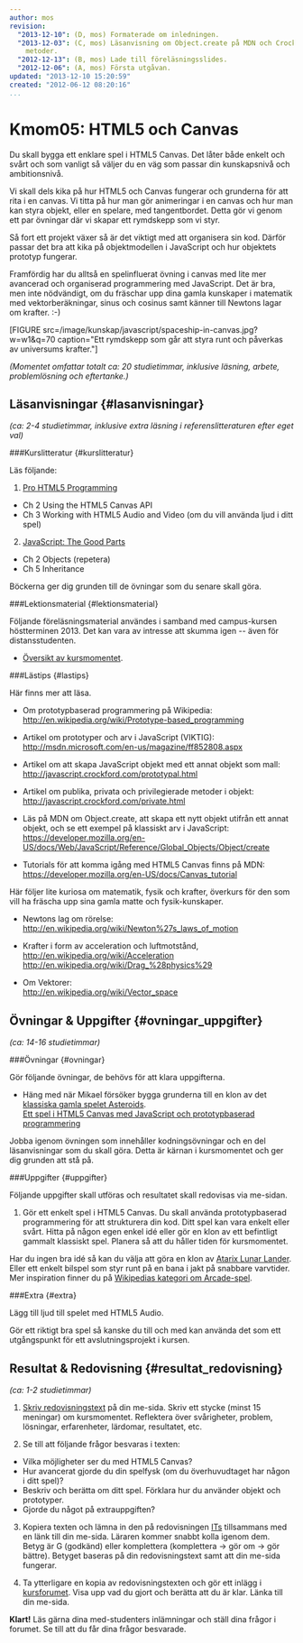 ```yaml
---
author: mos
revision:
  "2013-12-10": (D, mos) Formaterade om inledningen.
  "2013-12-03": (C, mos) Läsanvisning om Object.create på MDN och Crockford om privata
    metoder.
  "2012-12-13": (B, mos) Lade till föreläsningsslides.
  "2012-12-06": (A, mos) Första utgåvan.
updated: "2013-12-10 15:20:59"
created: "2012-06-12 08:20:16"
...
```

Kmom05: HTML5 och Canvas
==================================

Du skall bygga ett enklare spel i HTML5 Canvas. Det låter både enkelt och svårt och som vanligt så väljer du en väg som passar din kunskapsnivå och ambitionsnivå.

Vi skall dels kika på hur HTML5 och Canvas fungerar och grunderna för att rita i en canvas. Vi titta på hur man gör animeringar i en canvas och hur man kan styra objekt, eller en spelare, med tangentbordet. Detta gör vi genom ett par övningar där vi skapar ett rymdskepp som vi styr.

Så fort ett projekt växer så är det viktigt med att organisera sin kod. Därför passar det bra att kika på objektmodellen i JavaScript och hur objektets prototyp fungerar.

Framfördig har du alltså en spelinfluerat övning i canvas med lite mer avancerad och organiserad programmering med JavaScript. Det är bra, men inte nödvändigt, om du fräschar upp dina gamla kunskaper i matematik med vektorberäkningar, sinus och cosinus samt känner till Newtons lagar om krafter. :-)

[FIGURE src=/image/kunskap/javascript/spaceship-in-canvas.jpg?w=w1&q=70 caption="Ett rymdskepp som går att styra runt och påverkas av universums krafter."] 

*(Momentet omfattar totalt ca: 20 studietimmar, inklusive läsning, arbete, problemlösning och eftertanke.)*



Läsanvisningar  {#lasanvisningar}
---------------------------------

*(ca: 2-4 studietimmar, inklusive extra läsning i referenslitteraturen efter eget val)*


###Kurslitteratur  {#kurslitteratur}

Läs följande:

1. [Pro HTML5 Programming](kunskap/boken-pro-html5-programming)  
  * Ch 2 Using the HTML5 Canvas API
  * Ch 3 Working with HTML5 Audio and Video (om du vill använda ljud i ditt spel)

2. [JavaScript: The Good Parts](kunskap/boken-javascript-the-good-parts)
  * Ch 2 Objects (repetera) 
  * Ch 5 Inheritance 

Böckerna ger dig grunden till de övningar som du senare skall göra.


###Lektionsmaterial  {#lektionsmaterial}

Följande föreläsningsmaterial användes i samband med campus-kursen höstterminen 2013. Det kan vara av intresse att skumma igen -- även för distansstudenten.

* [Översikt av kursmomentet](https://dl.dropboxusercontent.com/u/24315211/javascript/javascript-kmom05-ht13.pdf).



###Lästips {#lastips}

Här finns mer att läsa.

* Om prototypbaserad programmering på Wikipedia:  
  <a href='http://en.wikipedia.org/wiki/Prototype-based_programming'>http://en.wikipedia.org/wiki/Prototype-based_programming</a>

* Artikel om prototyper och arv i JavaScript (VIKTIG):  
  <a href='http://msdn.microsoft.com/en-us/magazine/ff852808.aspx'>http://msdn.microsoft.com/en-us/magazine/ff852808.aspx</a>

* Artikel om att skapa JavaScript objekt med ett annat objekt som mall:  
  <a href='http://javascript.crockford.com/prototypal.html'>http://javascript.crockford.com/prototypal.html</a>

* Artikel om publika, privata och privilegierade metoder i objekt:  
  <a href='http://javascript.crockford.com/private.html'>http://javascript.crockford.com/private.html</a>

* Läs på MDN om Object.create, att skapa ett nytt objekt utifrån ett annat objekt, och se ett exempel på klassiskt arv i JavaScript:  
  <a href='https://developer.mozilla.org/en-US/docs/Web/JavaScript/Reference/Global_Objects/Object/create'>https://developer.mozilla.org/en-US/docs/Web/JavaScript/Reference/Global_Objects/Object/create</a>

* Tutorials för att komma igång med HTML5 Canvas finns på MDN:  
  <a href='https://developer.mozilla.org/en-US/docs/Canvas_tutorial'>https://developer.mozilla.org/en-US/docs/Canvas_tutorial</a>

Här följer lite kuriosa om matematik, fysik och krafter, överkurs för den som vill ha fräscha upp sina gamla matte och fysik-kunskaper.  

* Newtons lag om rörelse:  
  <a href='http://en.wikipedia.org/wiki/Newton%27s_laws_of_motion'>http://en.wikipedia.org/wiki/Newton%27s_laws_of_motion</a>

* Krafter i form av acceleration och luftmotstånd,  
  <a href='http://en.wikipedia.org/wiki/Acceleration'>http://en.wikipedia.org/wiki/Acceleration</a>
  <a href='http://en.wikipedia.org/wiki/Drag_%28physics%29'>http://en.wikipedia.org/wiki/Drag_%28physics%29</a>

* Om Vektorer:  
  <a href='http://en.wikipedia.org/wiki/Vector_space'>http://en.wikipedia.org/wiki/Vector_space</a>



Övningar & Uppgifter  {#ovningar_uppgifter}
-------------------------------------------

*(ca: 14-16 studietimmar)*


###Övningar {#ovningar}

Gör följande övningar, de behövs för att klara uppgifterna. 

* Häng med när Mikael försöker bygga grunderna till en klon av det [klassiska gamla spelet Asteroids](http://en.wikipedia.org/wiki/Asteroids_%28video_game%29).  
  [Ett spel i HTML5 Canvas med JavaScript och prototypbaserad programmering](kunskap/ett-spel-i-html5-canvas-med-javascript-och-prototypbaserad-programmering)
   
Jobba igenom övningen som innehåller kodningsövningar och en del läsanvisningar som du skall göra. Detta är kärnan i kursmomentet och ger dig grunden att stå på.



###Uppgifter {#uppgifter}

Följande uppgifter skall utföras och resultatet skall redovisas via me-sidan.

1. Gör ett enkelt spel i HTML5 Canvas. Du skall använda prototypbaserad programmering för att strukturera din kod. Ditt spel kan vara enkelt eller svårt. Hitta på någon egen enkel idé eller gör en klon av ett befintligt gammalt klassiskt spel. Planera så att du håller tiden för kursmomentet.

Har du ingen bra idé så kan du välja att göra en klon av [Atarix Lunar Lander](http://en.wikipedia.org/wiki/Lunar_Lander_%28arcade_game%29). Eller ett enkelt bilspel som styr runt på en bana i jakt på snabbare varvtider. Mer inspiration finner du på [Wikipedias kategori om Arcade-spel](http://en.wikipedia.org/wiki/Category:Arcade_games).



###Extra {#extra}

Lägg till ljud till spelet med HTML5 Audio.

Gör ett riktigt bra spel så kanske du till och med kan använda det som ett utgångspunkt för ett avslutningsprojekt i kursen.



Resultat & Redovisning  {#resultat_redovisning}
-----------------------------------------------

*(ca: 1-2 studietimmar)*

1. [Skriv redovisningstext](kunskap/att-skriva-en-bra-redovisningstext) på din me-sida. Skriv ett stycke (minst 15 meningar) om kursmomentet. Reflektera över svårigheter, problem, lösningar, erfarenheter, lärdomar, resultatet, etc.

2. Se till att följande frågor besvaras i texten:
  * Vilka möjligheter ser du med HTML5 Canvas?
  * Hur avancerat gjorde du din spelfysk (om du överhuvudtaget har någon i ditt spel)?
  * Beskriv och berätta om ditt spel. Förklara hur du använder objekt och prototyper.
  * Gjorde du något på extrauppgiften?

3. Kopiera texten och lämna in den på redovisningen [ITs](bth#its) tillsammans med en länk till din me-sida. Läraren kommer snabbt kolla igenom dem. Betyg är G (godkänd) eller komplettera (komplettera -> gör om -> gör bättre). Betyget baseras på din redovisningstext samt att din me-sida fungerar.

4. Ta ytterligare en kopia av redovisningstexten och gör ett inlägg i [kursforumet](forum/utbildning/javascript). Visa upp vad du gjort och berätta att du är klar. Länka till din me-sida.


**Klart!** Läs gärna dina med-studenters inlämningar och ställ dina frågor i forumet. Se till att du får dina frågor besvarade.
